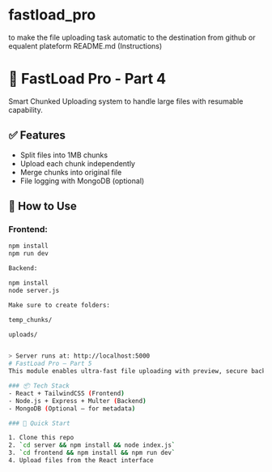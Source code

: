 # fastload_pro
to make the file uploading task automatic to the destination from github or equalent plateform
README.md (Instructions)

# 🚀 FastLoad Pro - Part 4

Smart Chunked Uploading system to handle large files with resumable capability.

## ✅ Features

- Split files into 1MB chunks
- Upload each chunk independently
- Merge chunks into original file
- File logging with MongoDB (optional)

## 🧪 How to Use

### Frontend:
```bash
npm install
npm run dev

Backend:

npm install
node server.js

Make sure to create folders:

temp_chunks/

uploads/


> Server runs at: http://localhost:5000
# FastLoad Pro – Part 5
This module enables ultra-fast file uploading with preview, secure backend storage, and ready API integration.

### 📦 Tech Stack
- React + TailwindCSS (Frontend)
- Node.js + Express + Multer (Backend)
- MongoDB (Optional – for metadata)

### 🚀 Quick Start

1. Clone this repo
2. `cd server && npm install && node index.js`
3. `cd frontend && npm install && npm run dev`
4. Upload files from the React interface



